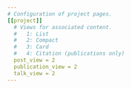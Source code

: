 ```yaml
---
# Configuration of project pages.
[[project]]
  # Views for associated content.
  #   1: List
  #   2: Compact
  #   3: Card
  #   4: Citation (publications only)
  post_view = 2
  publication_view = 2
  talk_view = 2
---
```

